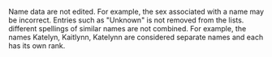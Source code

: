 Name data are not edited. For example, the sex associated with a name may be incorrect. Entries such as "Unknown" is not removed from the lists.
different spellings of similar names are not combined. For example, the names Katelyn, Kaitlynn, Katelynn are considered separate names and each has its own rank.
